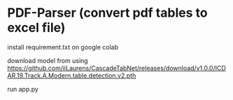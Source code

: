 # PDF-Parser (convert pdf tables to excel file)

install requirement.txt on google colab

download model from using https://github.com/iiLaurens/CascadeTabNet/releases/download/v1.0.0/ICDAR.19.Track.A.Modern.table.detection.v2.pth

run app.py
